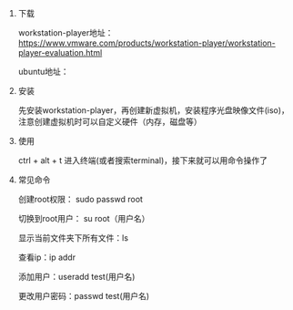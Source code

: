 1. 下载

   workstation-player地址：https://www.vmware.com/products/workstation-player/workstation-player-evaluation.html

   ubuntu地址：

2. 安装

   先安装workstation-player，再创建新虚拟机，安装程序光盘映像文件(iso)，注意创建虚拟机时可以自定义硬件（内存，磁盘等）

3. 使用

   ctrl + alt + t 进入终端(或者搜索terminal)，接下来就可以用命令操作了

4. 常见命令

   创建root权限： sudo passwd root

   切换到root用户： su root（用户名）

   显示当前文件夹下所有文件：ls

   查看ip：ip addr
   
   添加用户：useradd test(用户名)
   
   更改用户密码：passwd test(用户名)